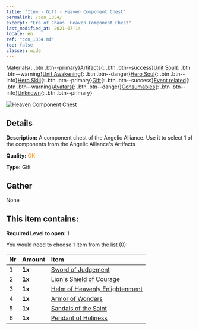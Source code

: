 ```yaml
---
title: "Item - Gift - Heaven Component Chest"
permalink: /con_1354/
excerpt: "Era of Chaos  Heaven Component Chest"
last_modified_at: 2021-07-14
locale: en
ref: "con_1354.md"
toc: false
classes: wide
---
```

 [Materials](/Items/){: .btn .btn--primary}[Artifacts](/Items/Artifacts/){: .btn .btn--success}[Unit Soul](/Items/UnitSoul/){: .btn .btn--warning}[Unit Awakening](/Items/UnitAwakening/){: .btn .btn--danger}[Hero Soul](/Items/HeroSoul/){: .btn .btn--info}[Hero Skill](/Items/HeroSkill/){: .btn .btn--primary}[Gift](/Items/Gift/){: .btn .btn--success}[Event related](/Items/Events/){: .btn .btn--warning}[Avatars](/Items/Avatars/){: .btn .btn--danger}[Consumables](/Items/Consumables/){: .btn .btn--info}[Unknown](/Items/Unknown/){: .btn .btn--primary}

 ![Heaven Component Chest](/images/t/i_906031.png)

## Details
 **Description:** A component chest of the Angelic Alliance. Use it to select 1 of the components from the Angelic Alliance's Artifacts

 **Quality:** <span style="color: #FF8C00">OK</span>

 **Type:** Gift

## Gather

  None

## This item contains:

 **Required Level to open:** 1

 You would need to choose 1 item from the list (0):

  | Nr | Amount |     Item    |
  |:---|:-------|:------------|
  | 1 |  **1x** | [Sword of Judgement](/Items/art_150/) |  | 
  | 2 |  **1x** | [Lion's Shield of Courage](/Items/art_151/) |  | 
  | 3 |  **1x** | [Helm of Heavenly Enlightenment](/Items/art_152/) |  | 
  | 4 |  **1x** | [Armor of Wonders](/Items/art_153/) |  | 
  | 5 |  **1x** | [Sandals of the Saint](/Items/art_154/) |  | 
  | 6 |  **1x** | [Pendant of Holiness](/Items/art_155/) |  | 
